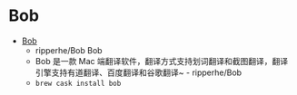 # Bob
- [Bob](https://github.com/ripperhe/Bob)
  -  ripperhe/Bob Bob
  - Bob 是一款  Mac 端翻译软件，翻译方式支持划词翻译和截图翻译，翻译引擎支持有道翻译、百度翻译和谷歌翻译~ - ripperhe/Bob
  - `brew cask install bob`
